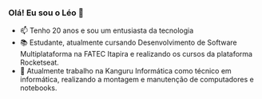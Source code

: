 ### Olá! Eu sou o Léo 🤠
- 📫 Tenho 20 anos e sou um entusiasta da tecnologia
- 📚 Estudante, atualmente cursando Desenvolvimento de Software Multiplataforma na FATEC Itapira e realizando os cursos da plataforma Rocketseat. 
- 🔧 Atualmente trabalho na Kanguru Informática como técnico em informática, realizando a montagem e manutenção de computadores e notebooks. 

<!---
leosartorelli1/leosartorelli1 is a ✨ special ✨ repository because its `README.md` (this file) appears on your GitHub profile.
You can click the Preview link to take a look at your changes.
--->
